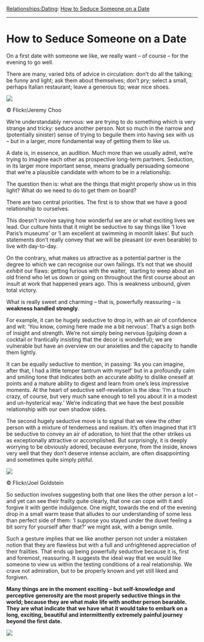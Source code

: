 [Relationships:](https://www.theschooloflife.com/thebookoflife/category/relationships/)[Dating](https://www.theschooloflife.com/thebookoflife/category/relationships/dating/): [How to Seduce Someone on a Date](https://www.theschooloflife.com/thebookoflife/how-to-seduce-someone-on-a-date/)

* * *

# How to Seduce Someone on a Date

On a first date with someone we like, we really want – of course – for the evening to go well.

There are many, varied bits of advice in circulation: don’t do all the talking; be funny and light; ask them about themselves; don’t pry; select a small, perhaps Italian restaurant; leave a generous tip; wear nice shoes.

 ![](https://www.theschooloflife.com/thebookoflife/wp-content/uploads/2017/02/5526196936_5afc1df28e_b.jpg)

© Flickr/Jeremy Choo

We’re understandably nervous: we are trying to do something which is very strange and tricky: seduce another person. Not so much in the narrow and (potentially sinister) sense of trying to beguile them into having sex with us – but in a larger, more fundamental way of getting them to like us.

A date is, in essence, an audition. Much more than we usually admit, we’re trying to imagine each other as prospective long-term partners. Seduction, in its larger more important sense, means gradually persuading someone that we’re a plausible candidate with whom to be in a relationship.

The question then is: what are the things that might properly show us in this light? What do we need to do to get them on board?

There are two central priorities. The first is to show that we have a good relationship to ourselves.

This doesn’t involve saying how wonderful we are or what exciting lives we lead. Our culture hints that it might be seductive to say things like ‘I love Paris’s museums’ or ‘I am excellent at swimming in moonlit lakes’. But such statements don’t really convey that we will be pleasant (or even bearable) to live with day-to-day.

On the contrary, what makes us attractive as a potential partner is the degree to which we can recognise our own failings. It’s not that we should _exhibit_ our flaws: getting furious with the waiter, &nbsp;starting to weep about an old friend who let us down or going on throughout the first course about an insult at work that happened years ago. This is weakness unbound, given total victory.

What is really sweet and charming – that is, powerfully reassuring – is **weakness handled strongly**.

For example, it can be hugely seductive to drop in, with an air of confidence and wit: ‘You know, coming here made me a bit nervous’. That’s a sign both of insight and strength. We’re not simply being nervous (gulping down a cocktail or frantically insisting that the decor is wonderful); we are vulnerable but have an overview on our anxieties and the capacity to handle them lightly.

It can be equally seductive to mention, in passing: ‘As you can imagine, after that, I had a little temper tantrum with myself’ but in a profoundly calm and smiling tone that indicates both an accurate ability to dislike oneself at points and a mature ability to digest and learn from one’s less impressive moments. At the heart of seductive self-revelation is the idea: ‘I’m a touch crazy, of course, but very much sane enough to tell you about it in a modest and un-hysterical way.’ We’re indicating that we have the best possible relationship with our own shadow sides.

The second hugely seductive move is to signal that we view the other person with a mixture of tenderness and realism. It’s often imagined that it’ll be seductive to convey an air of adoration, to hint that the other strikes us as exceptionally attractive or accomplished. But surprisingly, it is deeply worrying to be obviously adored, because everyone, from the inside, knows very well that they don’t deserve intense acclaim, are often disappointing and sometimes quite simply pitiful.

 ![](https://www.theschooloflife.com/thebookoflife/wp-content/uploads/2017/02/5831509222_ec29deaaaf_z.jpg)

© Flickr/Joel Goldstein

So seduction involves suggesting both that one likes the other person a lot – and yet can see their frailty quite clearly, that one can cope with it and forgive it with gentle indulgence. One might, towards the end of the evening drop in a small warm tease that alludes to our understanding of some less than perfect side of them: ‘I suppose you stayed under the duvet feeling a bit sorry for yourself after that?’ we might ask, with a benign smile.

Such a gesture implies that we like another person not under a mistaken notion that they are flawless but with a full and unfrightened appreciation of their frailties. That ends up being powerfully seductive because it is, first and foremost, reassuring. It suggests the ideal way that we would like someone to view us within the testing conditions of a real relationship. We crave not admiration, but to be properly known and yet still liked and forgiven.

**Many things are in the moment exciting – but self-knowledge and perceptive generosity are the most properly seductive things in the world; because they are what make life with another person bearable. They are what indicate that we have what it would take to embark on a long, exciting, beautiful and intermittently extremely painful journey beyond the first date.**

[![](https://img.youtube.com/vi/v9OdeEzon_0/0.jpg)](https://www.youtube.com/embed/v9OdeEzon_0?ecver=2 '')
